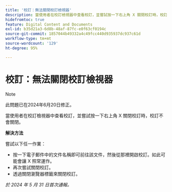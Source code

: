 ```yaml
---
title: '校訂：無法關閉校訂檢視器'
description: 當使用者在校訂檢視器中查看校訂，並嘗試按一下右上角 X 關閉校訂時，校訂不會關閉。此問題有解決方法。
hidefromtoc: true
feature: Digital Content and Documents
exl-id: b35d21a3-6d8b-48af-87fc-e0f63cf0194c
source-git-commit: 1857044b49332a4c49fcc440d935937dc937c61d
workflow-type: tm+mt
source-wordcount: '129'
ht-degree: 95%

---
```


# 校訂：無法關閉校訂檢視器

>[!NOTE]
>
>此問題已在2024年6月20日修正。

當使用者在校訂檢視器中查看校訂，並嘗試按一下右上角 X 關閉校訂時，校訂不會關閉。

**解決方法**

嘗試以下任一作業：

* 按一下電子郵件中的文件名稱即可前往該文件，然後從那裡開啟校訂。如此可能會讓 X 照常運作。
* 再次嘗試關閉校訂。
* 透過關閉瀏覽器標籤來關閉校訂。

_於 2024 年 5 月 31 日首次通報。_
